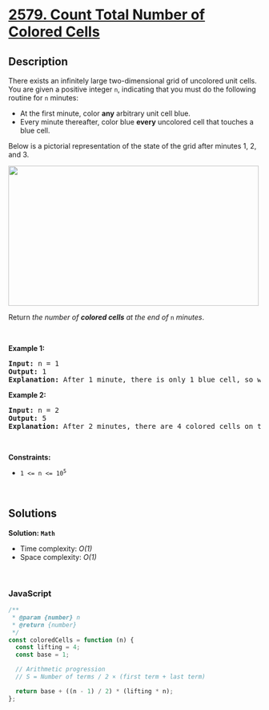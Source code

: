 # [2579. Count Total Number of Colored Cells](https://leetcode.com/problems/count-total-number-of-colored-cells)

## Description

<div class="elfjS" data-track-load="description_content"><p>There exists an infinitely large two-dimensional grid of uncolored unit cells. You are given a positive integer <code>n</code>, indicating that you must do the following routine for <code>n</code> minutes:</p>

<ul>
	<li>At the first minute, color <strong>any</strong> arbitrary unit cell blue.</li>
	<li>Every minute thereafter, color blue <strong>every</strong> uncolored cell that touches a blue cell.</li>
</ul>

<p>Below is a pictorial representation of the state of the grid after minutes 1, 2, and 3.</p>
<img alt="" src="https://assets.leetcode.com/uploads/2023/01/10/example-copy-2.png" style="width: 500px; height: 279px;">
<p>Return <em>the number of <strong>colored cells</strong> at the end of </em><code>n</code> <em>minutes</em>.</p>

<p>&nbsp;</p>
<p><strong class="example">Example 1:</strong></p>

<pre><strong>Input:</strong> n = 1
<strong>Output:</strong> 1
<strong>Explanation:</strong> After 1 minute, there is only 1 blue cell, so we return 1.
</pre>

<p><strong class="example">Example 2:</strong></p>

<pre><strong>Input:</strong> n = 2
<strong>Output:</strong> 5
<strong>Explanation:</strong> After 2 minutes, there are 4 colored cells on the boundary and 1 in the center, so we return 5. 
</pre>

<p>&nbsp;</p>
<p><strong>Constraints:</strong></p>

<ul>
	<li><code>1 &lt;= n &lt;= 10<sup>5</sup></code></li>
</ul>
</div>

<p>&nbsp;</p>

## Solutions

**Solution: `Math`**

- Time complexity: <em>O(1)</em>
- Space complexity: <em>O(1)</em>

<p>&nbsp;</p>

### **JavaScript**

```js
/**
 * @param {number} n
 * @return {number}
 */
const coloredCells = function (n) {
  const lifting = 4;
  const base = 1;

  // Arithmetic progression
  // S = Number of terms / 2 × (first term + last term)

  return base + ((n - 1) / 2) * (lifting * n);
};
```
